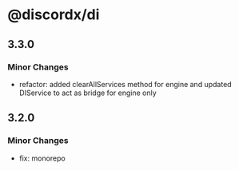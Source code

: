 # @discordx/di

## 3.3.0

### Minor Changes

- refactor: added clearAllServices method for engine and updated DIService to act as bridge for engine only

## 3.2.0

### Minor Changes

- fix: monorepo
